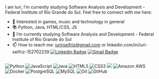I am Iuri, I’m currently studying Software Analysis and Development - Federal Institute of Rio Grande do Sul. Feel free to connect with me here:
- 👀 Interested in games, music and technology in general
- 📚 Python, Java, HTML/CSS, JS
- 🌱 I’m currently studying Software Analysis and Development - Federal Institute of Rio Grande do Sul
- 📫 How to reach me: iurirseifriz@gmail.com or linkedin.com/in/iuri-seifriz-152702239
[![Linkedin Badge](https://img.shields.io/badge/-iuriseifriz-blue?style=flat-square&logo=Linkedin&logoColor=white&link=https://www.linkedin.com/in/iuri-seifriz-152702239)]([linkedin.com/in/iuri-seifriz-152702239](https://www.linkedin.com/in/iuri-seifriz-152702239))
[![Gmail Badge](https://img.shields.io/badge/-iurirseifriz@gmail.com-c14438?style=flat-square&logo=Gmail&logoColor=white&link=mailto:iurirseifriz@gmail.com)](mailto:iurirseifriz@gmail.com)

<div style="display: flex; width: 100%; justify-content: space-between;">
  
![Python](https://img.shields.io/badge/-Python-black?style=flat-square&logo=Python)
![JavaScript](https://img.shields.io/badge/-JavaScript-black?style=flat-square&logo=javascript)
![Java](https://img.shields.io/badge/-java-E34A86?style=flat-square&logo=Java)
![HTML5](https://img.shields.io/badge/-HTML5-E34F26?style=flat-square&logo=html5&logoColor=white)
![CSS3](https://img.shields.io/badge/-CSS3-1572B6?style=flat-square&logo=css3)
![](https://img.shields.io/badge/Amazon%20Bedrock)
![Amazon AWS](https://img.shields.io/badge/Amazon%20AWS-232F3E?style=flat-square&logo=amazon-aws)
![Docker](https://img.shields.io/badge/-Docker-black?style=flat-square&logo=docker)
![PostgreSQL](https://img.shields.io/badge/-PostgreSQL-336791?style=flat-square&logo=postgresql)
![MySQL](https://img.shields.io/badge/-MySQL-black?style=flat-square&logo=mysql)
![Git](https://img.shields.io/badge/-Git-black?style=flat-square&logo=git)
![GitHub](https://img.shields.io/badge/-GitHub-181717?style=flat-square&logo=github)
